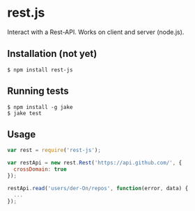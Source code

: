 rest.js
=======

Interact with a Rest-API. Works on client and server (node.js).

## Installation (not yet)

    $ npm install rest-js

## Running tests

    $ npm install -g jake
    $ jake test

## Usage

```javascript
var rest = require('rest-js');

var restApi = new rest.Rest('https://api.github.com/', {
  crossDomain: true
});

restApi.read('users/der-On/repos', function(error, data) {
  ...
});
```